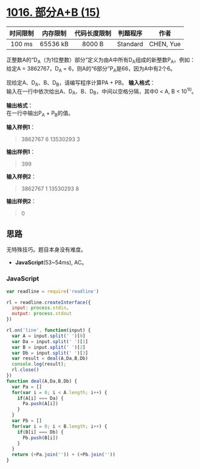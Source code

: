 # [1016. 部分A+B (15)][title]

| 时间限制 | 内存限制 | 代码长度限制 | 判题程序 |   作者   |
|:-------:|:-------:|:----------:|:-------:|:-------:|
|  100 ms | 65536 kB|   8000 B   | Standard|CHEN, Yue|

正整数A的“D<sub>A</sub>（为1位整数）部分”定义为由A中所有D<sub>A</sub>组成的新整数P<sub>A</sub>。例如：给定A = 3862767，D<sub>A</sub> = 6，则A的“6部分”P<sub>A</sub>是66，因为A中有2个6。

现给定A、D<sub>A</sub>、B、D<sub>B</sub>，请编写程序计算PA + PB。
**输入格式**：  
输入在一行中依次给出A、D<sub>A</sub>、B、D<sub>B</sub>，中间以空格分隔，其中0 < A, B < 10<sup>10</sup>。

**输出格式**：  
在一行中输出P<sub>A</sub> + P<sub>B</sub>的值。

**输入样例1**：
> 3862767 6 13530293 3

**输出样例1**：
> 399

**输入样例2**：
> 3862767 1 13530293 8

**输出样例2**：
> 0
## 思路
无特殊技巧。题目本身没有难度。


- **JavaScript**(53~54ms), AC。



### JavaScript
```javascript
var readline = require('readline')

rl = readline.createInterface({
  input: process.stdin,
  output: process.stdout
})

rl.on('line', function(input) {
  var A = input.split(' ')[0]
  var Da = input.split(' ')[1]
  var B = input.split(' ')[2]
  var Db = input.split(' ')[3]
  var result = deal(A,Da,B,Db)
  console.log(result);
  rl.close()
})
function deal(A,Da,B,Db) {
  var Pa = []
  for(var i = 0; i < A.length; i++) {
    if(A[i] === Da) {
      Pa.push(A[i])
    }
  }
  var Pb = []
  for(var i = 0; i < B.length; i++) {
    if(B[i] === Db) {
      Pb.push(B[i])
    }
  }
  return (+Pa.join('')) + (+Pb.join(''))
}
```
[title]: https://www.patest.cn/contests/pat-b-practise/1016
